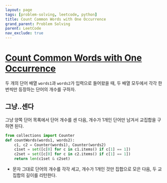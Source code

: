 ```yaml
---
layout: page
tags: [problem-solving, leetcode, python]
title: Count Common Words with One Occurrence
grand_parent: Problem Solving
parent: LeetCode
nav_exclude: true
---
```


# [Count Common Words with One Occurrence](https://leetcode.com/problems/count-common-words-with-one-occurrence/)

 두 개의 단어 배열 `words1`과 `words2`가 입력으로 들어왔을 때, 두 배열
 모두에서 각각 한 번씩만 등장하는 단어의 개수를 구하자.

## 그냥..센다

 그냥 양쪽 단어 목록에서 단어 개수를 센 다음, 개수가 1개인 단어만
 남겨서 교집합을 구하면 된다.

```python
from collections import Counter
def countWords(words1, words2):
    c1, c2 = Counter(words1), Counter(words2)
    c1set = set([c[0] for c in c1.items() if c[1] == 1])
    c2set = set([c[0] for c in c2.items() if c[1] == 1])
    return len(c1set & c2set)
```

 - 문자 그대로 단어의 개수를 각각 세고, 개수가 1개인 것만 집합으로
   모은 다음, 두 교집합의 길이를 리턴한다.
